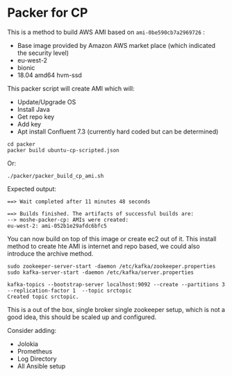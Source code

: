 # Packer for CP 

This is a method to build AWS AMI based on `ami-0be590cb7a2969726` :
* Base image provided by Amazon AWS	market place (which indicated the security level)
* eu-west-2	
* bionic	
* 18.04	amd64	hvm-ssd 

This packer script will create AMI which will:  
* Update/Upgrade OS 
* Install Java 
* Get repo key 
* Add key
* Apt install Confluent 7.3 (currently hard coded but can be determined)
  

```
cd packer
packer build ubuntu-cp-scripted.json
```

Or: 

```
./packer/packer_build_cp_ami.sh
```


Expected output:  

```
==> Wait completed after 11 minutes 48 seconds

==> Builds finished. The artifacts of successful builds are:
--> moshe-packer-cp: AMIs were created:
eu-west-2: ami-052b1e29afdc6bfc5
```

You can now build on top of this image or create ec2 out of it. 
This install method to create hte AMI is internet and repo based, we could also introduce the archive method. 


```
sudo zookeeper-server-start -daemon /etc/kafka/zookeeper.properties 
sudo kafka-server-start -daemon /etc/kafka/server.properties

kafka-topics --bootstrap-server localhost:9092 --create --partitions 3 --replication-factor 1  --topic srctopic 
Created topic srctopic.
```


This is a out of the box, single broker single zookeeper setup, which is not a good idea, this should be scaled up and configured.  

Consider adding:  
* Jolokia
* Prometheus
* Log Directory
* All Ansible setup 